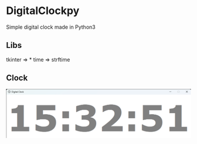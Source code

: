 # DigitalClockpy
Simple digital clock made in Python3

## Libs
tkinter => *
time => strftime

## Clock
![Clock example](Digital_Clock.png)
